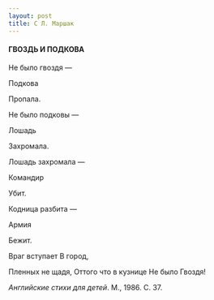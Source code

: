 ```yaml
---
layout: post
title: С Л. Маршак
---
```


#### **ГВОЗДЬ И ПОДКОВА**

Не было гвоздя —

Подкова

Пропала.

Не было подковы —

Лошадь

Захромала.

Лошадь захромала —

Командир

Убит.

Кодница разбита —

Армия

Бежит.

Враг вступает В город,

Пленных не щадя, Оттого что в кузнице Не было Гвоздя\!

*Английские стихи для детей*. М., 1986. С. 37.

